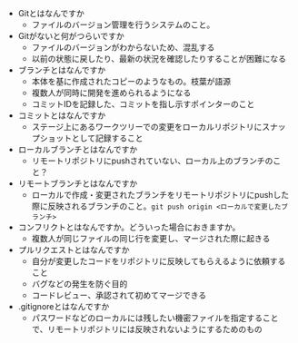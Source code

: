 - Gitとはなんですか
  - ファイルのバージョン管理を行うシステムのこと。
- Gitがないと何がつらいですか
  - ファイルのバージョンがわからないため、混乱する
  - 以前の状態に戻したり、最新の状況を確認したりすることが困難になる
- ブランチとはなんですか
  - 本体を基に作成されたコピーのようなもの。枝葉が語源
  - 複数人が同時に開発を進められるようになる
  - コミットIDを記録した、コミットを指し示すポインターのこと
- コミットとはなんですか
  - ステージ上にあるワークツリーでの変更をローカルリポジトリにスナップショットとして記録すること
- ローカルブランチとはなんですか
  - リモートリポジトリにpushされていない、ローカル上のブランチのこと？
- リモートブランチとはなんですか
  - ローカルで作成・変更されたブランチをリモートリポジトリにpushした際に反映されるブランチのこと。`git push origin <ローカルで変更したブランチ>`
- コンフリクトとはなんですか。どういった場合におきますか。
  - 複数人が同じファイルの同じ行を変更し、マージされた際に起きる
- プルリクエストとはなんですか
  - 自分が変更したコードをリポジトリに反映してもらえるように依頼すること
  - バグなどの発生を防ぐ目的
  - コードレビュー、承認されて初めてマージできる
- .gitignoreとはなんですか
  - パスワードなどのローカルには残したい機密ファイルを指定することで、リモートリポジトリには反映されないようにするためのもの